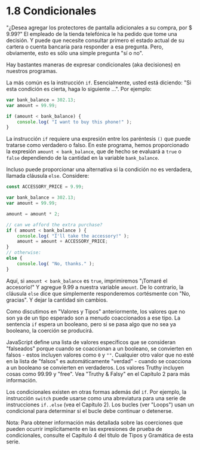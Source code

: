 # 1.8 Condicionales

"¿Desea agregar los protectores de pantalla adicionales a su compra, por $ 9.99?" El empleado de la tienda telefónica le ha pedido que tome una decisión. Y puede que necesite consultar primero el estado actual de su cartera o cuenta bancaria para responder a esa pregunta. Pero, obviamente, esto es sólo una simple pregunta "sí o no".

Hay bastantes maneras de expresar condicionales \(aka decisiones\) en nuestros programas.

La más común es la instrucción `if`. Esencialmente, usted está diciendo: "Si esta condición es cierta, haga lo siguiente ...". Por ejemplo:

```js
var bank_balance = 302.13;
var amount = 99.99;

if (amount < bank_balance) {
	console.log( "I want to buy this phone!" );
}
```

La instrucción `if` requiere una expresión entre los paréntesis `()` que puede tratarse como verdadero o falso. En este programa, hemos proporcionado la expresión `amount < bank_balance`, que de hecho se evaluará a `true` o `false` dependiendo de la cantidad en la variable `bank_balance`.

Incluso puede proporcionar una alternativa si la condición no es verdadera, llamada cláusula `else`. Considere:

```js
const ACCESSORY_PRICE = 9.99;

var bank_balance = 302.13;
var amount = 99.99;

amount = amount * 2;

// can we afford the extra purchase?
if ( amount < bank_balance ) {
	console.log( "I'll take the accessory!" );
	amount = amount + ACCESSORY_PRICE;
}
// otherwise:
else {
	console.log( "No, thanks." );
}
```

Aquí, si `amount < bank_balance` es `true`, imprimiremos "¡Tomaré el accesorio!" Y agregue 9.99 a nuestra variable `amount`. De lo contrario, la cláusula `else` dice que simplemente responderemos cortésmente con "No, gracias". Y dejar la cantidad sin cambios.

Como discutimos en "Valores y Tipos" anteriormente, los valores que no son ya de un tipo esperado son a menudo coaccionados a ese tipo. La sentencia `if` espera un booleano, pero si se pasa algo que no sea ya booleano, la coerción se producirá.

JavaScript define una lista de valores específicos que se consideran "falseados" porque cuando se coaccionan a un booleano, se convierten en falsos - estos incluyen valores como `0` y `""`. Cualquier otro valor que no esté en la lista de "falsos" es automáticamente "verdad" - cuando se coacciona a un booleano se convierten en verdaderos. Los valores Truthy incluyen cosas como 99.99 y "free". Vea "Truthy & Falsy" en el Capítulo 2 para más información.

Los condicionales existen en otras formas además del `if`. Por ejemplo, la instrucción `switch` puede usarse como una abreviatura para una serie de instrucciones `if..else` \(vea el Capítulo 2\). Los bucles \(ver "Loops"\) usan un condicional para determinar si el bucle debe continuar o detenerse.

Nota: Para obtener información más detallada sobre las coerciones que pueden ocurrir implícitamente en las expresiones de prueba de condicionales, consulte el Capítulo 4 del título de Tipos y Gramática de esta serie.



